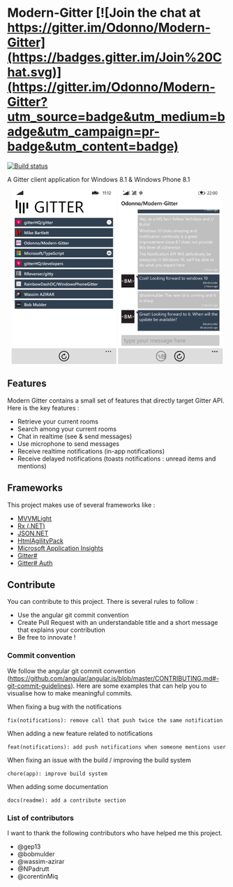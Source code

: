 # Modern-Gitter [![Join the chat at https://gitter.im/Odonno/Modern-Gitter](https://badges.gitter.im/Join%20Chat.svg)](https://gitter.im/Odonno/Modern-Gitter?utm_source=badge&utm_medium=badge&utm_campaign=pr-badge&utm_content=badge)

[![Build status](https://ci.appveyor.com/api/projects/status/xo8h2dbppqvtn162?svg=true)](https://ci.appveyor.com/project/Odonno/modern-gitter)

A Gitter client application for Windows 8.1 &amp; Windows Phone 8.1

<center>
<img src="/images/modern-gitter-home.png"  height="400" />
<img src="/images/modern-gitter-room.png"  height="400" />
</center>

## Features

Modern Gitter contains a small set of features that directly target Gitter API. Here is the key features :

* Retrieve your current rooms
* Search among your current rooms
* Chat in realtime (see & send messages)
* Use microphone to send messages
* Receive realtime notifications (in-app notifications)
* Receive delayed notifications (toasts notifications : unread items and mentions)

## Frameworks

This project makes use of several frameworks like : 

* [MVVMLight](http://www.mvvmlight.net/)
* [Rx (.NET)](https://rx.codeplex.com/)
* [JSON.NET](http://www.newtonsoft.com/json)
* [HtmlAgilityPack](https://htmlagilitypack.codeplex.com/)
* [Microsoft Application Insights](https://github.com/Microsoft/ApplicationInsights-dotnet)
* [Gitter#](https://github.com/Odonno/gitter-api-pcl)
* [Gitter# Auth](https://github.com/Odonno/gitter-api-auth)

## Contribute

You can contribute to this project. There is several rules to follow :

* Use the angular git commit convention
* Create Pull Request with an understandable title and a short message that explains your contribution
* Be free to innovate !

### Commit convention

We follow the angular git commit convention (https://github.com/angular/angular.js/blob/master/CONTRIBUTING.md#-git-commit-guidelines).
Here are some examples that can help you to visualise how to make meaningful commits.

When fixing a bug with the notifications

    fix(notifications): remove call that push twice the same notification

When adding a new feature related to notifications

    feat(notifications): add push notifications when someone mentions user

When fixing an issue with the build / improving the build system

    chore(app): improve build system

When adding some documentation

    docs(readme): add a contribute section

### List of contributors

I want to thank the following contributors who have helped me this project.

* @gep13
* @bobmulder
* @wassim-azirar
* @NPadrutt
* @corentinMiq
